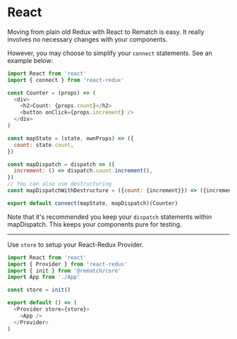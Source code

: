 # React

Moving from plain old Redux with React to Rematch is easy. It really involves no necessary changes with your components.

However, you may choose to simplify your `connect` statements. See an example below:

```js
import React from 'react'
import { connect } from 'react-redux'

const Counter = (props) => (
  <div>
    <h2>Count: {props.count}</h2>
    <button onClick={props.increment} />
  </div>
)

const mapState = (state, ownProps) => ({
  count: state.count,
})

const mapDispatch = dispatch => ({
  increment: () => dispatch.count.increment(),
})
// You can also use destructuring
const mapDispatchWithDestructure = ({count: {increment}}) => ({increment})

export default connect(mapState, mapDispatch)(Counter)
```

Note that it's recommended you keep your `dispatch` statements within mapDispatch. This keeps your components pure for testing. 

---

Use `store` to setup your React-Redux Provider.

```js
import React from 'react'
import { Provider } from 'react-redux'
import { init } from '@rematch/core'
import App from './App'

const store = init()

export default () => (
  <Provider store={store}>
    <App />
  </Provider>
)
```
